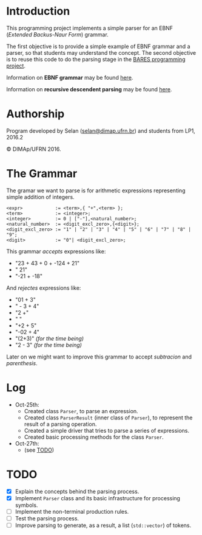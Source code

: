# Introduction

This programming project implements a simple parser for an EBNF (_Extended Backus-Naur Form_) grammar.

The first objective is to provide a simple example of EBNF grammar and a parser, so that students may understand the concept.
The second objective is to reuse this code to do the parsing stage in the [BARES programming project](http://projetos.imd.ufrn.br/LP1_20162/bares.git).

Information on **EBNF grammar** may be found [here](https://en.wikipedia.org/wiki/Extended_Backus–Naur_Form).

Information on **recursive descendent parsing** may be found [here](https://en.wikipedia.org/wiki/Recursive_descent_parser).

# Authorship

Program developed by Selan (<selan@dimap.ufrn.br>) and students from LP1, 2016.2

&copy; DIMAp/UFRN 2016.

# The Grammar

The gramar we want to parse is for arithmetic expressions representing simple addition of integers.

    <expr>            := <term>,{ "+",<term> };
    <term>            := <integer>;
    <integer>         := 0 | ["-"],<natural_number>;
    <natural_number>  := <digit_excl_zero>,{<digit>};
    <digit_excl_zero> := "1" | "2" | "3" | "4" | "5" | "6" | "7" | "8" | "9";
    <digit>           := "0"| <digit_excl_zero>;

This grammar _accepts_ expressions like:

* "23 + 43 + 0   + -124 + 21"
* " 21"
* "-21 +     -18"

And _rejectes_ expressions like:

* "01 + 3"
* " - 3 + 4"
* "2 +"
* "  "
* "+2 + 5"
* "-02 + 4"
* "(2+3)" _(for the time being)_
* "2 - 3" _(for the time being)_

Later on we might want to improve this grammar to accept _subtracion_ and _parenthesis_.

# Log

* Oct-25th:
    - Created class `Parser`, to parse an expression.
    - Created class `ParserResult` (inner class of `Parser`), to represent the result of a parsing operation.
    - Created a simple driver that tries to parse a series of expressions.
    - Created basic processing methods for the class `Parser`.
* Oct-27th:
    - (see [TODO](#todo))

# TODO

- [X] Explain the concepts behind the parsing process.
- [X] Implement `Parser` class and its basic infrastructure for processing symbols.
- [ ] Implement the non-terminal production rules.
- [ ] Test the parsing process.
- [ ] Improve parsing to generate, as a result, a list (`std::vector`) of tokens.
